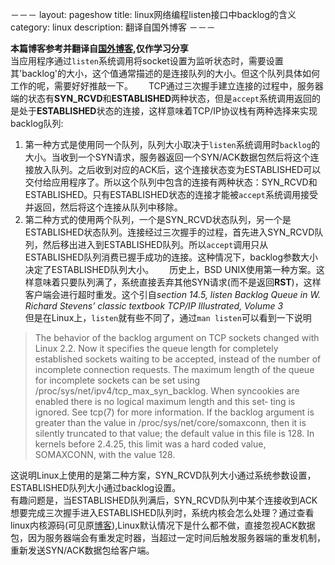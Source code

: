 －－－
layout: pageshow
title: linux网络编程listen接口中backlog的含义
category: linux
description: 翻译自国外博客
－－－

**本篇博客参考并翻译自[国外博客](http://veithen.github.io/2014/01/01/how-tcp-backlog-works-in-linux.html),仅作学习分享**  
当应用程序通过`listen`系统调用将socket设置为监听状态时，需要设置其'backlog'的大小，这个值通常描述的是连接队列的大小。但这个队列具体如何工作的呢，需要好好推敲一下。　　
TCP通过三次握手建立连接的过程中，服务器端的状态有**SYN_RCVD**和**ESTABLISHED**两种状态，但是`accept`系统调用返回的是处于**ESTABLISHED**状态的连接，这样意味着TCP/IP协议栈有两种选择来实现backlog队列:  
1. 第一种方式是使用同一个队列，队列大小取决于`listen`系统调用时`backlog`的大小。当收到一个SYN请求，服务器返回一个SYN/ACK数据包然后将这个连接放入队列。之后收到对应的ACK后，这个连接状态变为ESTABLISHED可以交付给应用程序了。所以这个队列中包含的连接有两种状态：SYN_RCVD和ESTABLISHED。只有ESTABLISHED状态的连接才能被`accept`系统调用接受并返回，然后将这个连接从队列中移除。  
2. 第二种方式的使用两个队列，一个是SYN_RCVD状态队列，另一个是ESTABLISHED状态队列。连接经过三次握手的过程，首先进入SYN_RCVD队列，然后移出进入到ESTABLISHED队列。所以`accept`调用只从ESTABLISHED队列消费已握手成功的连接。这种情况下，backlog参数大小决定了ESTABLISHED队列大小。　　
历史上，BSD UNIX使用第一种方案。这样意味着只要队列满了，系统直接丢弃其他SYN请求(而不是返回**RST**)，这样客户端会进行超时重发。这个引自*section 14.5, listen Backlog Queue in W. Richard Stevens’ classic textbook TCP/IP Illustrated, Volume 3*  
但是在Linux上，`listen`就有些不同了，通过`man listen`可以看到一下说明　　
>  The  behavior of the backlog argument on TCP sockets changed with Linux
       2.2.  Now it specifies the  queue  length  for  completely  established
       sockets  waiting  to  be  accepted, instead of the number of incomplete
       connection requests.  The maximum length of the  queue  for  incomplete
       sockets  can be set using /proc/sys/net/ipv4/tcp_max_syn_backlog.  When
       syncookies are enabled there is no logical maximum length and this set‐
       ting is ignored.  See tcp(7) for more information.
       If    the   backlog   argument   is   greater   than   the   value   in
       /proc/sys/net/core/somaxconn, then it is  silently  truncated  to  that
       value;  the  default  value  in  this  file  is 128.  In kernels before
       2.4.25, this limit was a hard coded value, SOMAXCONN,  with  the  value
       128.

这说明Linux上使用的是第二种方案，SYN_RCVD队列大小通过系统参数设置，ESTABLISHED队列大小通过backlog设置。  
有趣问题是，当ESTABLISHED队列满后，SYN_RCVD队列中某个连接收到ACK想要完成三次握手进入ESTABLISHED队列时，系统内核会怎么处理？通过查看linux内核源码(可见原[博客](http://veithen.github.io/2014/01/01/how-tcp-backlog-works-in-linux.html)),Linux默认情况下是什么都不做，直接忽视ACK数据包，因为服务器端会有重发定时器，当超过一定时间后触发服务器端的重发机制，重新发送SYN/ACK数据包给客户端。
